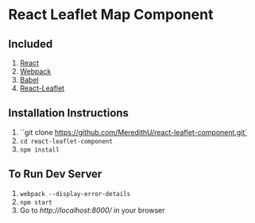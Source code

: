 # React Leaflet Map Component

## Included

1. [React](http://facebook.github.io/react/)
2. [Webpack](https://webpack.github.io/docs/)
3. [Babel](https://babeljs.io/)
4. [React-Leaflet](https://github.com/PaulLeCam/react-leaflet)

## Installation Instructions

1. ``git clone https://github.com/MeredithU/react-leaflet-component.git`
2. ``cd react-leaflet-component``
3. ``npm install``

## To Run Dev Server

1. ``webpack --display-error-details``
2. ``npm start``
3. Go to *http://localhost:8000/* in your browser